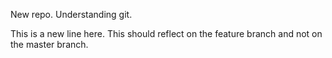 New repo. Understanding git.

This is a new line here. This should reflect on the feature branch and not on the master branch.